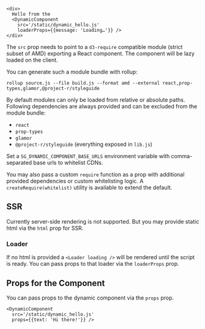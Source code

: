 ```react
<div>
  Hello from the
  <DynamicComponent
    src='/static/dynamic_hello.js'
    loaderProps={{message: 'Loading…'}} />
</div>
```

The `src` prop needs to point to a `d3-require` compatible module (strict subset of AMD) exporting a React component. The component will be lazy loaded on the client.

You can generate such a module bundle with rollup:
```
rollup source.js --file build.js --format amd --external react,prop-types,glamor,@project-r/styleguide
```

By default modules can only be loaded from relative or absolute paths. Following dependencies are always provided and can be excluded from the module bundle:
- `react`
- `prop-types`
- `glamor`
- `@project-r/styleguide` (everything exposed in `lib.js`)

Set a `SG_DYNAMIC_COMPONENT_BASE_URLS` environment variable with comma-separated base urls to whitelist CDNs.

You may also pass a custom `require` function as a prop with additional provided dependencies or custom whitelisting logic. A `createRequire(whitelist)` utility is available to extend the default.

## SSR

Currently server-side rendering is not supported. But you may provide static html via the `html` prop for SSR.

### Loader

If no html is provided a `<Loader loading />` will be rendered until the script is ready. You can pass props to that loader via the `loaderProps` prop. 

## Props for the Component

You can pass props to the dynamic component via the `props` prop.

```react
<DynamicComponent
  src='/static/dynamic_hello.js'
  props={{text: 'Hi there!'}} />
```
